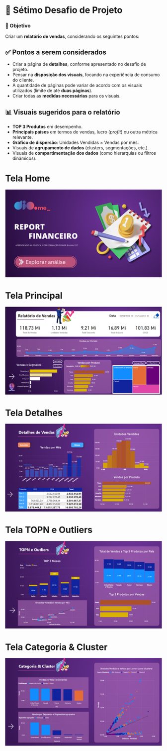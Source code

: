 # 🧩 Sétimo Desafio de Projeto

### 🎯 Objetivo  
Criar um **relatório de vendas**, considerando os seguintes pontos:

## ✅ Pontos a serem considerados

- Criar a página de **detalhes**, conforme apresentado no desafio de projeto.  
- Pensar na **disposição dos visuais**, focando na experiência de consumo do cliente.  
- A quantidade de páginas pode variar de acordo com os visuais utilizados (limite de até **duas páginas**).  
- Criar todas as **medidas necessárias** para os visuais.

## 📊 Visuais sugeridos para o relatório

- **TOP 3 Produtos** em desempenho.  
- **Principais países** em termos de vendas, lucro (*profit*) ou outra métrica relevante.  
- **Gráfico de dispersão**: Unidades Vendidas × Vendas por mês.  
- Visuais de **agrupamento de dados** (clusters, segmentações, etc.).  
- Visuais de **compartimentação dos dados** (como hierarquias ou filtros dinâmicos).

# Tela Home
![](img/tela_home_page.png)

# Tela Principal
![](img/tela_principal.png)

# Tela Detalhes
![](img/tela_detalhes.png)

# Tela TOPN e Outliers
![](img/tela_topn_outliers.png)

# Tela Categoria & Cluster
![](img/tela_categoria_cluster.png)
